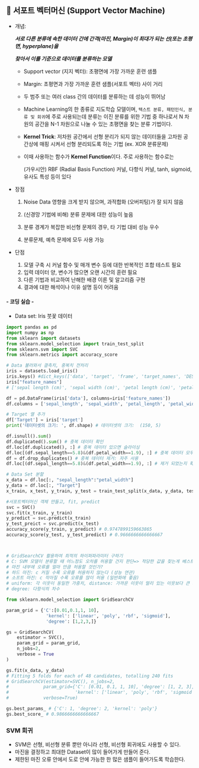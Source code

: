 ## 👀 서포트 벡터머신 (Support Vector Machine)

- 개념:

  ***서로 다른 분류에 속한 데이터 간에 간격(마진, Margin)이 최대가 되는 선(또는 초평면, hyperplane)을***

  ***찾아서 이를 기준으로 데이터를 분류하는 모델***

  

  - Support vector (지지 벡터):  초평면에 가장 가까운 훈련 샘플
  -  Margin: 초평면과 가장 가까운 훈련 샘플(서포트 벡터) 사이 거리

  - 두 범주 또는 여러 class 간의 데이터를 분류하는 데 성능이 뛰어남

  - Machine Learning의 한 종류로 지도학습 모델이며, `텍스트 분류, 패턴인식, 분류 및 회귀`에 주로 사용되는데 분류는 이진 분류를 위한 기법 중 하나로서 N 차원의 공간을 N-1 차원으로 나눌 수 있는 초평면을 찾는 분류 기법이다.

  - **Kernel Trick**:  저차원 공간에서 선형 분리가 되지 않는 데이터들을 고차원 공간상에 매핑 시켜서 선형 분리되도록 하는 기법 (ex. XOR 분류문제)

  - 이때 사용하는 함수가 **Kernel Function**이다. 주로 사용하는 함수로는

    (가우시안) RBF (Radial Basis Function) 커널, 다항식 커널, tanh, sigmoid, 유사도 특성 등이 있다



- 장점

  1. Noise Data 영향을 크게 받지 않으며, 과적합화 (오버피팅)가 잘 되지 않음

  2. (신경망 기법에 비해) 분류 문제에 대한 성능이 높음

  3. 분류 경계가 복잡한 비선형 문제의 경우, 타 기법 대비 성능 우수

  4. 분류문제, 예측 문제에 모두 사용 가능

     

- 단점
  1. 모델 구축 시 커널 함수 및 매개 변수 등에 대한 반복적인 조합 테스트 필요 
  2. 입력 데이터 양, 변수가 많으면 오랜 시간의 훈련 필요
  3.  다른 기법과 비교하여 난해한 배경 이론 및 알고리즘 구현
  4. 결과에 대한 해석이나 이유 설명 등이 어려움





#### - 코딩 실습 -

- Data set: Iris 붓꽃 데이터

```python
import pandas as pd
import numpy as np
from sklearn import datasets
from sklearn.model_selection import train_test_split
from sklearn.svm import SVC
from sklearn.metrics import accuracy_score

# Data 불러와서 결측치, 중복치 전처리
iris = datasets.load_iris()
iris.keys() #dict_keys(['data', 'target', 'frame', 'target_names', 'DESCR', 'feature_names', 'filename', 'data_module'])
iris["feature_names"]
# ['sepal length (cm)', 'sepal width (cm)', 'petal length (cm)', 'petal width (cm)']

df = pd.DataFrame(iris['data'], columns=iris['feature_names'])
df.columns = ['sepal_length', 'sepal_width', 'petal_length', 'petal_width']

# Target 열 추가
df['Target'] = iris['target']
print('데이터셋의 크기: ', df.shape) # 데이터셋의 크기:  (150, 5)

df.isnull().sum()
df.duplicated().sum() # 중복 데이터 확인
df.loc[df.duplicated(), :] # 중복 데이터 있으면 슬라이싱
df.loc[(df.sepal_length==5.8)&(df.petal_width==1.9), :] # 중복 데이터 모두 출력
df = df.drop_duplicates() # 중복 데이터 제거: 자주 사용
df.loc[(df.sepal_length==5.8)&(df.petal_width==1.9), :] # 제거 되었는지 확인

# Data Set 분할
x_data = df.loc[:, "sepal_length":"petal_width"]
y_data = df.loc[:, "Target"]
x_train, x_test, y_train, y_test = train_test_split(x_data, y_data, test_size=0.2)

#서포트벡터머신 객체 만들고, fit, predict
svc = SVC()
svc.fit(x_train, y_train)
y_predict = svc.predict(x_train)
y_test_preict = svc.predict(x_test)
accuracy_score(y_train, y_predict) # 0.9747899159663865
accuracy_score(y_test, y_test_predict) # 0.9666666666666667



# GridSearchCV 활용하여 최적의 하이퍼파라미터 구하기
# C: SVM 모델이 분류할 때 어느정도 오차를 허용할 건지 판단=> 적당한 값을 찾는게 베스트!
# 마진 내부에 오류를 얼마 만큼 허용할 것인가?
# 하드 마진: c 커질 수록 오류를 허용하지 않는다 (성능 연관)
# 소프트 마진: c 작아질 수록 오류를 많이 허용 (일반화에 좋음)
# uniform: 각 이웃이 동일한 가중치, distance: 가까운 이웃이 멀리 있는 이웃보다 큰 가중치
# degree: 다항식의 차수

from sklearn.model_selection import GridSearchCV

param_grid = {'C':[0.01,0.1,1, 10], 
               'kernel': ['linear', 'poly', 'rbf', 'sigmoid'], 
               'degree': [1,2,3,]}

gs = GridSearchCV(
    estimator = SVC(),
    param_grid = param_grid,
    n_jobs=2,
    verbose = True 
)

gs.fit(x_data, y_data)
# Fitting 5 folds for each of 48 candidates, totalling 240 fits
# GridSearchCV(estimator=SVC(), n_jobs=2,
#             param_grid={'C': [0.01, 0.1, 1, 10], 'degree': [1, 2, 3],
#                         'kernel': ['linear', 'poly', 'rbf', 'sigmoid']},
#             verbose=True)

gs.best_params_ # {'C': 1, 'degree': 2, 'kernel': 'poly'}
gs.best_score_ # 0.9866666666666667
```





### SVM 회귀

- SVM은 선형, 비선형 분류 뿐만 아니라 선형, 비선형 회귀에도 사용할 수 있다.
- 마진을 결정하고 최대한 Dataset이 많이 들어가게 만들어 준다.
- 제한된 마진 오류 안에서 도로 안에 가능한 한 많은 샘플이 들어가도록 학습한다.